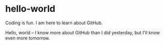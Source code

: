 # hello-world
Coding is fun. I am here to learn about GitHub.  

Hello, world – I know more about GitHub than I did yesterday, but I'll know even more tomorrow. 
